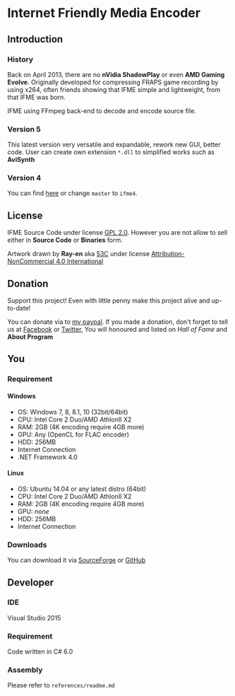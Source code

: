 # Internet Friendly Media Encoder
## Introduction
### History
Back on April 2013, there are no **nVidia ShadowPlay** or even **AMD Gaming Evolve**. Originally developed for compressing FRAPS game recording by using x264, often friends showing that IFME simple and lightweight, from that IFME was born.

IFME using FFmpeg back-end to decode and encode source file.

### Version 5
This latest version very versatile and expandable, rework new GUI, better code. User can create own extension `*.dll` to simplified works such as **AviSynth**

### Version 4
You can find [here](https://github.com/Anime4000/IFME/tree/ifme4) or change `master` to `ifme4`.

## License
IFME Source Code under license [GPL 2.0](http://choosealicense.com/licenses/gpl-2.0/). However you are not allow to sell either in **Source Code** or **Binaries** form.

Artwork drawn by **Ray-en** aka [53C](http://53c.deviantart.com/) under license [Attribution-NonCommercial 4.0 International](http://creativecommons.org/licenses/by-nc/4.0/)

## Donation
Support this project! Even with little penny make this project alive and up-to-date!

You can donate via to [my paypal](https://www.paypal.com/cgi-bin/webscr?cmd=_s-xclick&hosted_button_id=4CKYN7X3DGA7U). If you made a donation, don't forget to tell us at [Facebook](https://www.facebook.com/internetfriendlymediaencoder) or  [Twitter](https://twitter.com/Anime4000), You will honoured and listed on *Hall of Fame* and **About Program**

## You
### Requirement
#### Windows
* OS: Windows 7, 8, 8.1, 10 (32bit/64bit)
* CPU: Intel Core 2 Duo/AMD AthlonII X2
* RAM: 2GB (4K encoding require 4GB more)
* GPU: Any (OpenCL for FLAC encoder)
* HDD: 256MB
* Internet Connection
* .NET Framework 4.0

#### Linux
* OS: Ubuntu 14.04 or any latest distro (64bit)
* CPU: Intel Core 2 Duo/AMD AthlonII X2
* RAM: 2GB (4K encoding require 4GB more)
* GPU: *none*
* HDD: 256MB
* Internet Connection

### Downloads
You can download it via [SourceForge](https://sourceforge.net/projects/ifme/files/latest/download) or [GitHub](https://github.com/Anime4000/IFME/releases/latest)

## Developer
### IDE
Visual Studio 2015

### Requirement
Code written in C# 6.0

### Assembly
Please refer to `references/readme.md`